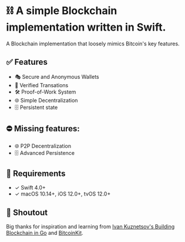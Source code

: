 # ⛓ A simple Blockchain implementation written in Swift.

A Blockchain implementation that loosely mimics Bitcoin's key features.

## ✅ Features

* 🎭 Secure and Anonymous Wallets
* 🔐 Verified Transations
* 🛠 Proof-of-Work System
* 🌐 Simple Decentralization
* 🗄 Persistent state

## ⛔️ Missing features: 

* 🌐 P2P Decentralization
* 🗄 Advanced Persistence

## 🚦 Requirements

* ✓ Swift 4.0+
* ✓ macOS 10.14+, iOS 12.0+, tvOS 12.0+


## 📣 Shoutout
Big thanks for inspiration and learning from [Ivan Kuznetsov's Building Blockchain in Go](https://github.com/Jeiwan/blockchain_go/tree/part_4) and [BitcoinKit](https://github.com/yenom/BitcoinKit).
